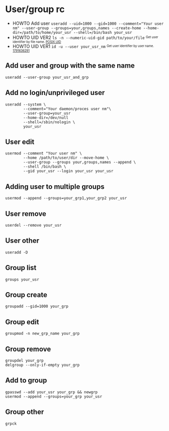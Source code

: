 # User/group rc

* HOWTO Add user `useradd --uid=1000 --gid=1000 --comment="Your user nm" --user-group --groups=your,groups,names --create-home --home-dir=/path/to/home/your_usr --shell=/bin/bash your_usr`
* HOWTO UID VER2 `ls -n --numeric-uid-gid path/to/your/file` <sup><sub>Get user identifier by file name. [POSIX UID][3814734741]</sub></sup>
* HOWTO UID VER1 `id -u --user your_usr_nm`                  <sup><sub>Get user identifier by user name. [1791636291][]</sub></sup>

[1791636291]: https://askubuntu.com/questions/468236/how-can-i-find-my-user-id-uid-from-terminal#468239
[3814734741]: https://en.wikipedia.org/wiki/User_identifier

## Add user and group with the same name

    useradd --user-group your_usr_and_grp

## Add no login/unprivileged user

    useradd --system \
            --comment="Your daemon/proces user nm"\
            --user-group=your_usr
            --home-dir=/dev/null
            --shell=/sbin/nologin \
            your_usr

## User edit

    usermod --comment "Your user nm" \
            --home /path/to/user/dir --move-home \
            --user-group --groups your,groups,names --append \
            --shell /bin/bash \
            --gid your_usr --login your_usr your_usr

## Adding user to multiple groups

    usermod --append --groups=your_grp1,your_grp2 your_usr

## User remove

    userdel --remove your_usr

## User other

    useradd -D

## Group list

    groups your_usr

## Group create

    groupadd --gid=1000 your_grp

## Group edit

    groupmod -n new_grp_name your_grp

## Group remove

    groupdel your_grp
    delgroup --only-if-empty your_grp

## Add to group

    gpasswd --add your_usr your_grp && newgrp
    usermod --append --groups=your_grp your_usr

## Group other

    grpck
